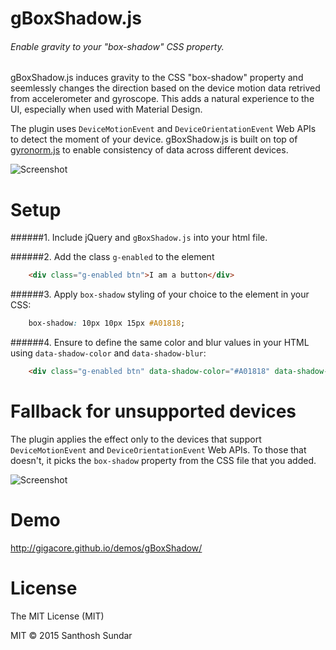 gBoxShadow.js
============
###### Enable gravity to your "box-shadow" CSS property.

gBoxShadow.js induces gravity to the CSS "box-shadow" property and seemlessly changes the direction based on the device motion data retrived from accelerometer and gyroscope. This adds a natural experience to the UI, especially when used with Material Design.

The plugin uses ```DeviceMotionEvent``` and ```DeviceOrientationEvent``` Web APIs to detect the moment of your device. gBoxShadow.js is built on top of [gyronorm.js](https://github.com/dorukeker/gyronorm.js) to enable consistency of data across different devices.

![Screenshot](http://i.imgur.com/U1iuGjE.gif)


Setup
============

######1. Include jQuery and ```gBoxShadow.js``` into your html file.

######2. Add the class ```g-enabled``` to the element 

```HTML
	<div class="g-enabled btn">I am a button</div>
```

######3. Apply ```box-shadow``` styling of your choice to the element in your CSS:

```CSS
	box-shadow: 10px 10px 15px #A01818;
```

######4. Ensure to define the same color and blur values in your HTML using ```data-shadow-color``` and ```data-shadow-blur```:

```HTML
	<div class="g-enabled btn" data-shadow-color="#A01818" data-shadow-blur="15">I am a button</div>
```

Fallback for unsupported devices
===================
The plugin applies the effect only to the devices that support ```DeviceMotionEvent``` and ```DeviceOrientationEvent``` Web APIs. To those that doesn't, it picks the ```box-shadow``` property from the CSS file that you added.

![Screenshot](http://i.imgur.com/HAPTQhT.png)


Demo
===================
http://gigacore.github.io/demos/gBoxShadow/

License
===================
The MIT License (MIT)

MIT © 2015 Santhosh Sundar